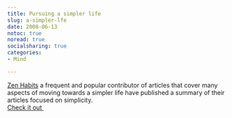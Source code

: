 ```yaml
---
title: Pursuing a simpler life
slug: a-simpler-lfe
date: 2008-06-13
notoc: true
noread: true
socialsharing: true
categories: 
- Mind

---
```

[Zen Habits][zenhabits] a frequent and popular contributor of articles that cover many aspects of moving towards a simpler life have published a summary of their articles focused on simplicity.  
[Check it out&#xa0;][zenhabits 2]

[zenhabits]: http://zenhabits.net/
[zenhabits 2]: http://zenhabits.net/2008/06/everything-you-wanted-to-know-about-simplifying-your-life-and-way-more/
